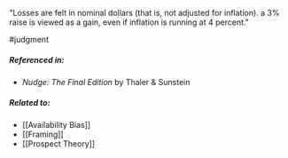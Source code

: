 "Losses are felt in nominal dollars (that is, not adjusted for inflation). a 3% raise is viewed as a gain, even if inflation is running at 4 percent."

#judgment 

##### Referenced in: 

- *Nudge: The Final Edition* by Thaler & Sunstein

##### Related to: 

- [[Availability Bias]] 
- [[Framing]] 
- [[Prospect Theory]] 